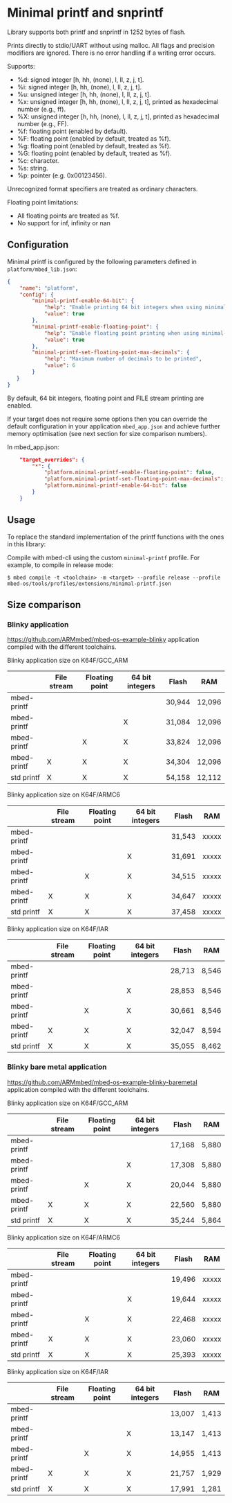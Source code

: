 # Minimal printf and snprintf


Library supports both printf and snprintf in 1252 bytes of flash.

Prints directly to stdio/UART without using malloc. All flags and precision modifiers are ignored.
There is no error handling if a writing error occurs.

Supports:
* %d: signed integer [h, hh, (none), l, ll, z, j, t].
* %i: signed integer [h, hh, (none), l, ll, z, j, t].
* %u: unsigned integer [h, hh, (none), l, ll, z, j, t].
* %x: unsigned integer [h, hh, (none), l, ll, z, j, t], printed as hexadecimal number (e.g., ff).
* %X: unsigned integer [h, hh, (none), l, ll, z, j, t], printed as hexadecimal number (e.g., FF).
* %f: floating point (enabled by default).
* %F: floating point (enabled by default, treated as %f).
* %g: floating point (enabled by default, treated as %f).
* %G: floating point (enabled by default, treated as %f).
* %c: character.
* %s: string.
* %p: pointer (e.g. 0x00123456).

Unrecognized format specifiers are treated as ordinary characters.

Floating point limitations:
* All floating points are treated as %f.
* No support for inf, infinity or nan

## Configuration


Minimal printf is configured by the following parameters defined in `platform/mbed_lib.json`:

```json
{
    "name": "platform",
    "config": {
        "minimal-printf-enable-64-bit": {
            "help": "Enable printing 64 bit integers when using minimal-printf profile",
            "value": true
        },
        "minimal-printf-enable-floating-point": {
            "help": "Enable floating point printing when using minimal-printf profile",
            "value": true
        },
        "minimal-printf-set-floating-point-max-decimals": {
            "help": "Maximum number of decimals to be printed",
            "value": 6
        }
   }
}
```

By default, 64 bit integers, floating point  and FILE stream printing are enabled.

If your target does not require some options then you can override the default configuration in your application `mbed_app.json` and achieve further memory optimisation (see next section for size comparison numbers).

In mbed_app.json:

```json
    "target_overrides": {
        "*": {
            "platform.minimal-printf-enable-floating-point": false,
            "platform.minimal-printf-set-floating-point-max-decimals": 6,
            "platform.minimal-printf-enable-64-bit": false
        }
    }
```

## Usage


To replace the standard implementation of the printf functions with the ones in this library:

Compile with mbed-cli using the custom `minimal-printf` profile. For example, to compile in release mode:

```
$ mbed compile -t <toolchain> -m <target> --profile release --profile mbed-os/tools/profiles/extensions/minimal-printf.json
```

## Size comparison


### Blinky application

https://github.com/ARMmbed/mbed-os-example-blinky application compiled with the different toolchains.

Blinky application size on K64F/GCC_ARM

|             | File stream | Floating point | 64 bit integers | Flash  | RAM    |
| -           | -           | -              | -               | -      | -      |
| mbed-printf |             |                |                 | 30,944 | 12,096 |
| mbed-printf |             |                | X               | 31,084 | 12,096 |
| mbed-printf |             | X              | X               | 33,824 | 12,096 |
| mbed-printf | X           | X              | X               | 34,304 | 12,096 |
| std printf  | X           | X              | X               | 54,158 | 12,112 |

Blinky application size on K64F/ARMC6

|             | File stream | Floating point | 64 bit integers | Flash  | RAM   |
| -           | -           | -              | -               | -      | -     |
| mbed-printf |             |                |                 | 31,543 | xxxxx |
| mbed-printf |             |                | X               | 31,691 | xxxxx |
| mbed-printf |             | X              | X               | 34,515 | xxxxx |
| mbed-printf | X           | X              | X               | 34,647 | xxxxx |
| std printf  | X           | X              | X               | 37,458 | xxxxx |

Blinky application size on K64F/IAR

|             | File stream | Floating point | 64 bit integers | Flash  | RAM    |
| -           | -           | -              | -               | -      | -      |
| mbed-printf |             |                |                 | 28,713 | 8,546  |
| mbed-printf |             |                | X               | 28,853 | 8,546  |
| mbed-printf |             | X              | X               | 30,661 | 8,546  |
| mbed-printf | X           | X              | X               | 32,047 | 8,594  |
| std printf  | X           | X              | X               | 35,055 | 8,462  |

### Blinky bare metal application

https://github.com/ARMmbed/mbed-os-example-blinky-baremetal application compiled with the different toolchains.

Blinky application size on K64F/GCC_ARM

|             | File stream | Floating point | 64 bit integers | Flash  | RAM   |
| -           | -           | -              | -               | -      | -     |
| mbed-printf |             |                |                 | 17,168 | 5,880 |
| mbed-printf |             |                | X               | 17,308 | 5,880 |
| mbed-printf |             | X              | X               | 20,044 | 5,880 |
| mbed-printf | X           | X              | X               | 22,560 | 5,880 |
| std printf  | X           | X              | X               | 35,244 | 5,864 |

Blinky application size on K64F/ARMC6

|             | File stream | Floating point | 64 bit integers | Flash  | RAM   |
| -           | -           | -              | -               | -      | -     |
| mbed-printf |             |                |                 | 19,496 | xxxxx |
| mbed-printf |             |                | X               | 19,644 | xxxxx |
| mbed-printf |             | X              | X               | 22,468 | xxxxx |
| mbed-printf | X           | X              | X               | 23,060 | xxxxx |
| std printf  | X           | X              | X               | 25,393 | xxxxx |

Blinky application size on K64F/IAR

|             | File stream | Floating point | 64 bit integers | Flash  | RAM    |
| -           | -           | -              | -               | -      | -      |
| mbed-printf |             |                |                 | 13,007 | 1,413  |
| mbed-printf |             |                | X               | 13,147 | 1,413  |
| mbed-printf |             | X              | X               | 14,955 | 1,413  |
| mbed-printf | X           | X              | X               | 21,757 | 1,929  |
| std printf  | X           | X              | X               | 17,991 | 1,281  |
